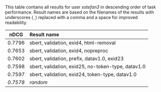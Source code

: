 This table contains all results for user *xstefan3* in descending order of task
performance.  Result names are based on the filenames of the results with
underscores (`_`) replaced with a comma and a space for improved readability.

| nDCG | Result name |
|------|:------------|
| 0.7796 | sbert, validation, exid4, html-removal |
| 0.7653 | sbert, validation, exid4, nopreproc |
| 0.7602 | sbert, validation, prefix, datav1.0, exid23 |
| 0.7598 | sbert, validation, exid25, no-token-type, datav1.0 |
| 0.7597 | sbert, validation, exid24, token-type, datav1.0 |
| *0.7578* | *random* |
